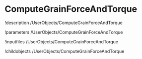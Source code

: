 <!-- MOOSE Documentation Stub: Remove this when content is added. -->

# ComputeGrainForceAndTorque
!description /UserObjects/ComputeGrainForceAndTorque

!parameters /UserObjects/ComputeGrainForceAndTorque

!inputfiles /UserObjects/ComputeGrainForceAndTorque

!childobjects /UserObjects/ComputeGrainForceAndTorque
